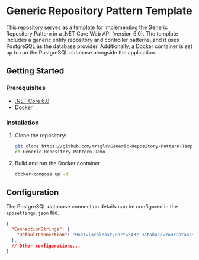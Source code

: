 # Generic Repository Pattern Template

This repository serves as a template for implementing the Generic Repository Pattern in a .NET Core Web API (version 6.0). The template includes a generic entity repository and controller patterns, and it uses PostgreSQL as the database provider. Additionally, a Docker container is set up to run the PostgreSQL database alongside the application.

## Getting Started

### Prerequisites

- [.NET Core 6.0](https://dotnet.microsoft.com/download/dotnet/6.0)
- [Docker](https://www.docker.com/get-started)

### Installation

1. Clone the repository:

   ```bash
   git clone https://github.com/mrtglr/Generic-Repository-Pattern-Template.git
   cd Generic-Repository-Pattern-Demo
   ```

2. Build and run the Docker container:

   ```bash
   docker-compose up -d
   ```

## Configuration

The PostgreSQL database connection details can be configured in the `appsettings.json` file.

```json
{
  "ConnectionStrings": {
    "DefaultConnection": "Host=localhost;Port=5432;Database=YourDatabaseName;Username=YourUsername;Password=YourPassword;"
  },
  // Other configurations...
}
```

